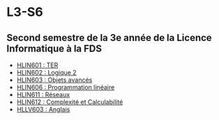 # L3-S6
## Second semestre de la 3e année de la Licence Informatique à la FDS

- [HLIN601 : TER][1]
- [HLIN602 : Logique 2][2]
- [HLIN603 : Objets avancés][3]
- [HLIN606 : Programmation linéaire][4]
- [HLIN611 : Réseaux][5]
- [HLIN612 : Complexité et Calculabilité][6]
- [HLLV603 : Anglais][7]

[1]: ./HLIN601-TER
[2]: ./HLIN602-Logique-2
[3]: ./HLIN603-Objets-avanc%C3%A9s
[4]: ./HLIN606-Programmation-lin%C3%A9aire
[5]: ./HLIN611-R%C3%A9seaux
[6]: ./HLIN612-Complexit%C3%A9-et-Calculabilit%C3%A9
[7]: ./HLLV603-Anglais
